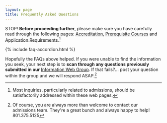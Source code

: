 ```yaml
---
layout: page
title: Frequently Asked Questions
---
```


<span class="highlight-red">STOP!</span> **Before proceeding further**, <span class="highlight">please make sure you have carefully read through the following pages</span>: <span class="highlight">[Accreditation][accreditation]</span>, <span class="highlight">[Prerequisite Courses][prereqs]</span> and <span class="highlight">[Application Requirements][app-requirements]</span>.[^1]

[accreditation]: /accreditation
[prereqs]: /admissions/prerequisite-courses  
[app-requirements]: /admissions/application-requirements  
[info-web-group]: /admissions/rmuohp-pap-information-group 

{% include faq-accordion.html %}

Hopefully the FAQs above helped. If you were unable to find the information you seek, your next step is to **scan through any questions previously submitted in our** <span class="highlight">[Information Web Group][info-web-group]</span>. If that fails?... post your question within the group and we will respond ASAP.[^2]

[^1]: Most inquiries, particularly related to admissions, should be satisfactorily addressed within these web pages.
[^2]: Of course, you are always more than welcome to contact our admissions team. They're a great bunch and always happy to help! <span class="highlight">801.375.5125</span>
